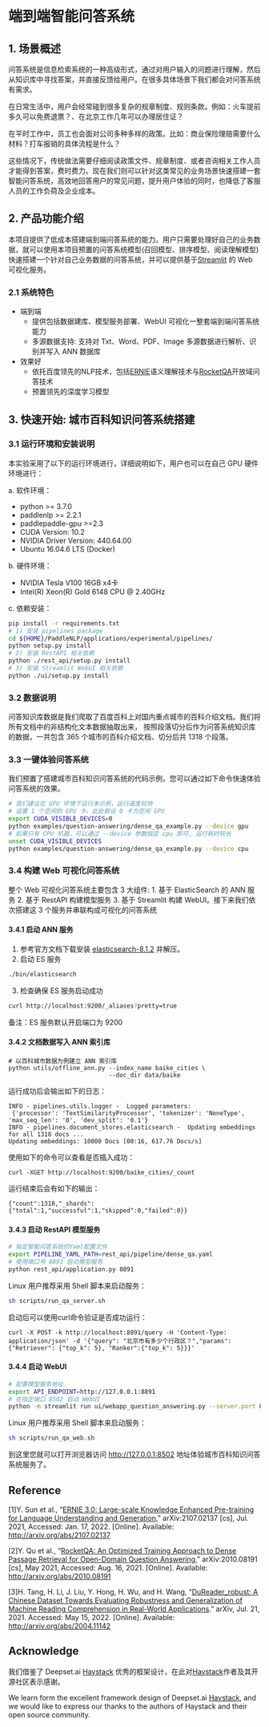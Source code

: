 # 端到端智能问答系统

## 1. 场景概述

问答系统是信息检索系统的一种高级形式，通过对用户输入的问题进行理解，然后从知识库中寻找答案，并直接反馈给用户。在很多具体场景下我们都会对问答系统有需求。

在日常生活中，用户会经常碰到很多复杂的规章制度、规则条款。例如：火车提前多久可以免费退票？、在北京工作几年可以办理居住证？

在平时工作中，员工也会面对公司多种多样的政策。比如：商业保险理赔需要什么材料？打车报销的具体流程是什么？

这些情况下，传统做法需要仔细阅读政策文件、规章制度、或者咨询相关工作人员才能得到答案，费时费力。现在我们则可以针对这类常见的业务场景快速搭建一套智能问答系统，高效地回答用户的常见问题，提升用户体验的同时，也降低了客服人员的工作负荷及企业成本。

## 2. 产品功能介绍

本项目提供了低成本搭建端到端问答系统的能力。用户只需要处理好自己的业务数据，就可以使用本项目预置的问答系统模型(召回模型、排序模型、阅读理解模型)快速搭建一个针对自己业务数据的问答系统，并可以提供基于[Streamlit](https://streamlit.io/) 的 Web 可视化服务。

### 2.1 系统特色

+ 端到端
    + 提供包括数据建库、模型服务部署、WebUI 可视化一整套端到端问答系统能力
    + 多源数据支持: 支持对 Txt、Word、PDF、Image 多源数据进行解析、识别并写入 ANN 数据库
+ 效果好
    + 依托百度领先的NLP技术，包括[ERNIE](https://github.com/PaddlePaddle/ERNIE)语义理解技术与[RocketQA](https://github.com/PaddlePaddle/RocketQA)开放域问答技术
    + 预置领先的深度学习模型

## 3. 快速开始: 城市百科知识问答系统搭建

### 3.1 运行环境和安装说明

本实验采用了以下的运行环境进行，详细说明如下，用户也可以在自己 GPU 硬件环境进行：

a. 软件环境：
- python >= 3.7.0
- paddlenlp >= 2.2.1
- paddlepaddle-gpu >=2.3
- CUDA Version: 10.2
- NVIDIA Driver Version: 440.64.00
- Ubuntu 16.04.6 LTS (Docker)

b. 硬件环境：

- NVIDIA Tesla V100 16GB x4卡
- Intel(R) Xeon(R) Gold 6148 CPU @ 2.40GHz

c. 依赖安装：
```bash
pip install -r requirements.txt
# 1) 安装 pipelines package
cd ${HOME}/PaddleNLP/applications/experimental/pipelines/
python setup.py install
# 2) 安装 RestAPI 相关依赖
python ./rest_api/setup.py install
# 3) 安装 Streamlit WebUI 相关依赖
python ./ui/setup.py install
```
### 3.2 数据说明
问答知识库数据是我们爬取了百度百科上对国内重点城市的百科介绍文档。我们将所有文档中的非结构化文本数据抽取出来， 按照段落切分后作为问答系统知识库的数据，一共包含 365 个城市的百科介绍文档、切分后共 1318 个段落。

### 3.3 一键体验问答系统
我们预置了搭建城市百科知识问答系统的代码示例，您可以通过如下命令快速体验问答系统的效果。


```bash
# 我们建议在 GPU 环境下运行本示例，运行速度较快
# 设置 1 个空闲的 GPU 卡，此处假设 0 卡为空闲 GPU
export CUDA_VISIBLE_DEVICES=0
python examples/question-answering/dense_qa_example.py --device gpu
# 如果只有 CPU 机器，可以通过 --device 参数指定 cpu 即可, 运行耗时较长
unset CUDA_VISIBLE_DEVICES
python examples/question-answering/dense_qa_example.py --device cpu
```

### 3.4 构建 Web 可视化问答系统

整个 Web 可视化问答系统主要包含 3 大组件: 1. 基于 ElasticSearch 的 ANN 服务 2. 基于 RestAPI 构建模型服务 3. 基于 Streamlit 构建 WebUI。接下来我们依次搭建这 3 个服务并串联构成可视化的问答系统

#### 3.4.1 启动 ANN 服务
1. 参考官方文档下载安装 [elasticsearch-8.1.2](https://www.elastic.co/cn/downloads/elasticsearch) 并解压。
2. 启动 ES 服务
```bash
./bin/elasticsearch
```
3. 检查确保 ES 服务启动成功
```bash
curl http://localhost:9200/_aliases?pretty=true
```
备注：ES 服务默认开启端口为 9200

#### 3.4.2 文档数据写入 ANN 索引库
```
# 以百科城市数据为例建立 ANN 索引库
python utils/offline_ann.py --index_name baike_cities \
                            --doc_dir data/baike
```
运行成功后会输出如下的日志：
```
INFO - pipelines.utils.logger -  Logged parameters:
 {'processor': 'TextSimilarityProcessor', 'tokenizer': 'NoneType', 'max_seq_len': '0', 'dev_split': '0.1'}
INFO - pipelines.document_stores.elasticsearch -  Updating embeddings for all 1318 docs ...
Updating embeddings: 10000 Docs [00:16, 617.76 Docs/s]
```
使用如下的命令可以查看是否插入成功：
```
curl -XGET http://localhost:9200/baike_cities/_count
```

运行结束后会有如下的输出：
```
{"count":1318,"_shards":{"total":1,"successful":1,"skipped":0,"failed":0}}
```

#### 3.4.3 启动 RestAPI 模型服务
```bash
# 指定智能问答系统的Yaml配置文件
export PIPELINE_YAML_PATH=rest_api/pipeline/dense_qa.yaml
# 使用端口号 8891 启动模型服务
python rest_api/application.py 8891
```
Linux 用户推荐采用 Shell 脚本来启动服务：

```bash
sh scripts/run_qa_server.sh
```
启动后可以使用curl命令验证是否成功运行：

```
curl -X POST -k http://localhost:8891/query -H 'Content-Type: application/json' -d '{"query": "北京市有多少个行政区？","params": {"Retriever": {"top_k": 5}, "Ranker":{"top_k": 5}}}'
```

#### 3.4.4 启动 WebUI
```bash
# 配置模型服务地址
export API_ENDPOINT=http://127.0.0.1:8891
# 在指定端口 8502 启动 WebUI
python -m streamlit run ui/webapp_question_answering.py --server.port 8502
```
Linux 用户推荐采用 Shell 脚本来启动服务：

```bash
sh scripts/run_qa_web.sh
```

到这里您就可以打开浏览器访问 http://127.0.0.1:8502 地址体验城市百科知识问答系统服务了。

## Reference
[1]Y. Sun et al., “[ERNIE 3.0: Large-scale Knowledge Enhanced Pre-training for Language Understanding and Generation](https://arxiv.org/pdf/2107.02137.pdf),” arXiv:2107.02137 [cs], Jul. 2021, Accessed: Jan. 17, 2022. [Online]. Available: http://arxiv.org/abs/2107.02137

[2]Y. Qu et al., “[RocketQA: An Optimized Training Approach to Dense Passage Retrieval for Open-Domain Question Answering](https://arxiv.org/abs/2010.08191),” arXiv:2010.08191 [cs], May 2021, Accessed: Aug. 16, 2021. [Online]. Available: http://arxiv.org/abs/2010.08191

[3]H. Tang, H. Li, J. Liu, Y. Hong, H. Wu, and H. Wang, “[DuReader_robust: A Chinese Dataset Towards Evaluating Robustness and Generalization of Machine Reading Comprehension in Real-World Applications](https://arxiv.org/pdf/2004.11142.pdf).” arXiv, Jul. 21, 2021. Accessed: May 15, 2022. [Online]. Available: http://arxiv.org/abs/2004.11142

## Acknowledge

我们借鉴了 Deepset.ai [Haystack](https://github.com/deepset-ai/haystack) 优秀的框架设计，在此对[Haystack](https://github.com/deepset-ai/haystack)作者及其开源社区表示感谢。

We learn form the excellent framework design of Deepset.ai [Haystack](https://github.com/deepset-ai/haystack), and we would like to express our thanks to the authors of Haystack and their open source community.
